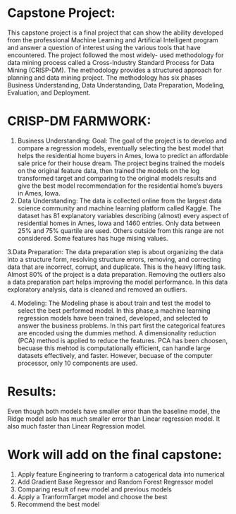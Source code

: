 # Capstone Project:
This capstone project is a final project that can show the ability developed from the professional Machine Learning and Artificial Intelligent program and answer a question of interest using the various tools that have encountered. The project followed the most widely- used methodology for data mining process called a Cross-Industry Standard Process for Data Mining (CRISP-DM). The methodology provides a structured approach for planning and data mining project. The methodology has six phases Business Understanding, Data Understanding, Data Preparation, Modeling, Evaluation, and Deployment.

# CRISP-DM FARMWORK:
1. Business Understanding:
Goal: The goal of the project is to develop and compare a regression models, eventually selecting the best model that helps the residential home buyers in Ames, Iowa to predict an affordable sale price for their house dream. The project begins trained the models on the original feature data, then trained the models on the log transformed target and comparing to the original models results and give the best model recommendation for the residential home’s buyers in Ames, Iowa.
2. Data Understanding:
The data is collected online from the largest data science community and machine learning platform called Kaggle. The dataset has 81 explanatory variables describing (almost) every aspect of residential homes in Ames, Iowa and 1460 entries. Only data between 25% and 75% quartile are used. Others outside from this range are not considered. Some features has huge mising values. 

3.Data Preparation:
The data preparation step is about organizing the data into a structure form, resolving structure errors, removing, and correcting data that are incorrect, corrupt, and duplicate. This is the heavy lifting task. Almost 80% of the project is a data preparation. Removing the outliers also a data preparation part helps improving the model performance. In this data exploratory analysis, data is cleaned and removed an outliers. 

4. Modeling:
The Modeling phase is about train and test the model to select the best performed model. In this phase,a machine learning regression models have been trained, developed, and selected to answer the business problems. In this part first the categorical features are encoded using the dummies method. A dimensionality reduction (PCA) method is applied to reduce the features. PCA has been choosen, becuase this mehtod is computationally efficient, can handle large datasets effectively, and faster. However, becuase of the computer processor, only 10 components are used. 

# Results:
Even though both models have smaller error than the baseline model, the Ridge model aslo has much smaller error than Linear regression model. It also much faster than Linear Regression model. 

# Work will add on the final capstone: 
1. Apply feature Engineering to tranform a catogerical data into numerical
2. Add Gradient Base Regressor and Random Forest Regressor model
3. Comparing result of new model and previous models
4. Apply a TranformTarget model and choose the best
5. Recommend the best model




